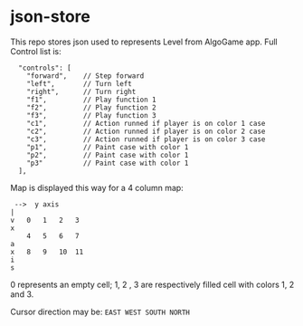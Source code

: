 # json-store

This repo stores json used to represents Level from AlgoGame app.
Full Control list is:
```
  "controls": [	
    "forward",	  // Step forward
    "left",	      // Turn left
    "right",	  // Turn right
    "f1",	      // Play function 1
    "f2",	      // Play function 2
    "f3",	      // Play function 3
    "c1",	      // Action runned if player is on color 1 case
    "c2",	      // Action runned if player is on color 2 case	
    "c3",	      // Action runned if player is on color 3 case	
    "p1",	      // Paint case with color 1
    "p2",	      // Paint case with color 1
    "p3"	      // Paint case with color 1
  ],
```
Map is displayed this way for a 4 column map:
```
 -->  y axis
|
v   0   1   2   3
x
    4   5   6   7
a
x   8   9   10  11
i
s
```
0 represents an empty cell;
1, 2 , 3 are respectively filled cell with colors 1,  2 and 3.

Cursor direction may be:
`EAST WEST SOUTH NORTH `